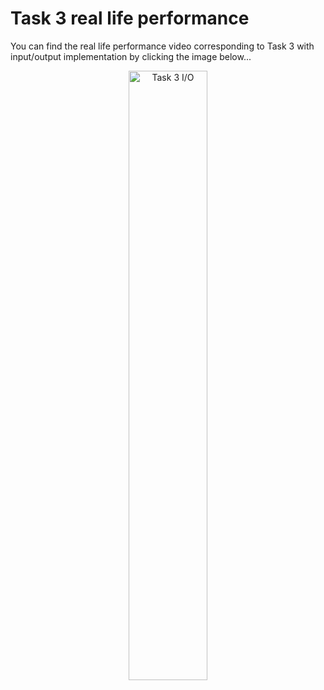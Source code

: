 # Task 3 real life performance 
You can find the real life performance video corresponding to Task 3 with input/output implementation by clicking the image below...
<div align="center">
  <a href="https://youtu.be/Q0PntrhcD8M?si=HWeCXtYGIl0GOKwx">
    <img src="https://raw.githubusercontent.com/MiguelGaona-sys/Final-project-introduction-to-robotics/main/Introduction%20To%20Robotics%20Tutorial/PNGs/Tak3.png" alt="Task 3 I/O" style="width:50%; max-width:300px;">
  </a>
</div>
